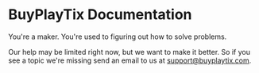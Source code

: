 BuyPlayTix Documentation
========================

You're a maker. You're used to figuring out how to solve problems. 

Our help may be limited right now, but we want to make it better. So if you see
a topic we're missing send an email to us at [support@buyplaytix.com](mailto:support@buyplaytix.com).
